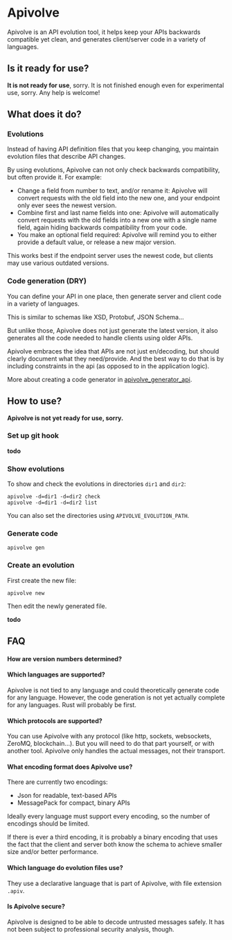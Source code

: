 # Apivolve

Apivolve is an API evolution tool, it helps keep your APIs backwards compatible yet clean, and generates client/server code in a variety of languages.

## Is it ready for use?

**It is not ready for use**, sorry. It is not finished enough even for experimental use, sorry. Any help is welcome! 

## What does it do?

### Evolutions

Instead of having API definition files that you keep changing, you maintain evolution files that describe API changes.

By using evolutions, Apivolve can not only check backwards compatibility, but often provide it. For example:

* Change a field from number to text, and/or rename it: Apivolve will convert requests with the old field into the new one, and your endpoint only ever sees the newest version.
* Combine first and last name fields into one: Apivolve will automatically convert requests with the old fields into a new one with a single name field, again hiding backwards compatibility from your code.
* You make an optional field required: Apivolve will remind you to either provide a default value, or release a new major version.

This works best if the endpoint server uses the newest code, but clients may use various outdated versions.

### Code generation (DRY)

You can define your API in one place, then generate server and client code in a variety of languages.

This is similar to schemas like XSD, Protobuf, JSON Schema...

But unlike those, Apivolve does not just generate the latest version, it also generates all the code needed to handle clients using older APIs.

Apivolve embraces the idea that APIs are not just en/decoding, but should clearly document what they need/provide. And the best way to do that is by including constraints in the api (as opposed to in the application logic).

More about creating a code generator in [apivolve_generator_api](https://github.com/mverleg/apivolve_generator_api).

## How to use?

**Apivolve is not yet ready for use, sorry.**

### Set up git hook

**todo**

### Show evolutions

To show and check the evolutions in directories `dir1` and `dir2`:

    apivolve -d=dir1 -d=dir2 check
    apivolve -d=dir1 -d=dir2 list

You can also set the directories using `APIVOLVE_EVOLUTION_PATH`.

### Generate code

    apivolve gen

### Create an evolution

First create the new file:

    apivolve new

Then edit the newly generated file.

**todo**

## FAQ

#### How are version numbers determined?



#### Which languages are supported?

Apivolve is not tied to any language and could theoretically generate code for any language. However, the code generation is not yet actually complete for any languages. Rust will probably be first.

#### Which protocols are supported?

You can use Apivolve with any protocol (like http, sockets, websockets, ZeroMQ, blockchain...). But you will need to do that part yourself, or with another tool. Apivolve only handles the actual messages, not their transport.

#### What encoding format does Apivolve use?

There are currently two encodings:

* Json for readable, text-based APIs
* MessagePack for compact, binary APIs

Ideally every language must support every encoding, so the number of encodings should be limited.

If there is ever a third encoding, it is probably a binary encoding that uses the fact that the client and server both know the schema to achieve smaller size and/or better performance.

#### Which language do evolution files use?

They use a declarative language that is part of Apivolve, with file extension `.apiv`.

#### Is Apivolve secure?

Apivolve is designed to be able to decode untrusted messages safely. It has not been subject to professional security analysis, though.


